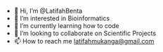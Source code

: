 - 👋 Hi, I’m @LatifahBenta
- 👀 I’m interested in Bioinformatics
- 🌱 I’m currently learning how to code
- 💞️ I’m looking to collaborate on Scientific Projects
- 📫 How to reach me latifahmukanga@gmail.com
  
<!---
LatifahBenta/LatifahBenta is a ✨ special ✨ repository because its `README.md` (this file) appears on your GitHub profile.
You can click the Preview link to take a look at your changes.
--->
